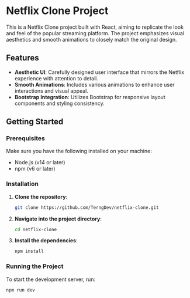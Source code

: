 # Netflix Clone Project

This is a Netflix Clone project built with React, aiming to replicate the look and feel of the popular streaming platform. The project emphasizes visual aesthetics and smooth animations to closely match the original design.

## Features

- **Aesthetic UI**: Carefully designed user interface that mirrors the Netflix experience with attention to detail.
- **Smooth Animations**: Includes various animations to enhance user interactions and visual appeal.
- **Bootstrap Integration**: Utilizes Bootstrap for responsive layout components and styling consistency.

## Getting Started

### Prerequisites

Make sure you have the following installed on your machine:

- Node.js (v14 or later)
- npm (v6 or later)

### Installation

1. **Clone the repository**:

    ```bash
    git clone https://github.com/TerngDev/netflix-clone.git
    ```

2. **Navigate into the project directory**:

    ```bash
    cd netflix-clone
    ```

3. **Install the dependencies**:

    ```bash
    npm install
    ```

### Running the Project

To start the development server, run:

```bash
npm run dev


